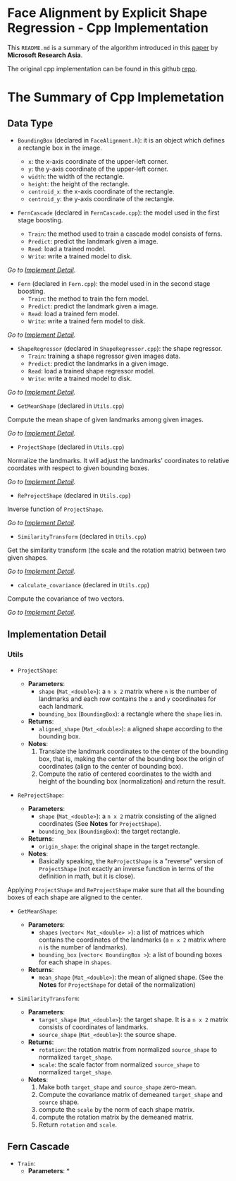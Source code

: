 # Face Alignment by Explicit Shape Regression - Cpp Implementation

This `README.md` is a summary of the algorithm introduced in this [paper](http://research.microsoft.com/pubs/192097/cvpr12_facealignment.pdf) by **Microsoft Research Asia**.

The original cpp implementation can be found in this github [repo](https://github.com/soundsilence/FaceAlignment).

# The Summary of Cpp Implemetation 

## Data Type

- `BoundingBox` (declared in `FaceAlignment.h`): it is an object which defines a rectangle box in the image.
    + `x`: the x-axis coordinate of the upper-left corner.
    + `y`: the y-axis coordinate of the upper-left corner.
    + `width`: the width of the rectangle.
    + `height`: the height of the rectangle.
    + `centroid_x`: the x-axis coordinate of the rectangle.
    + `centroid_y`: the y-axis coordinate of the rectangle.

- `FernCascade` (declared in `FernCascade.cpp`): the model used in the first stage boosting.
    + `Train`: the method used to train a cascade model consists of ferns.
    + `Predict`: predict the landmark given a image.
    + `Read`: load a trained model.
    + `Write`: write a trained model to disk.
    
*Go to [Implement Detail](#implementation-detail).*

- `Fern` (declared in `Fern.cpp`): the model used in in the second stage boosting.
    + `Train`: the method to train the fern model.
    + `Predict`: predict the landmark given a image.
    + `Read`: load a trained fern model.
    + `Write`: write a trained fern model to disk.

*Go to [Implement Detail](#implementation-detail).*

- `ShapeRegressor` (declared in `ShapeRegressor.cpp`): the shape regressor.
    + `Train`: training a shape regressor given images data.
    + `Predict`: predict the landmarks in a given image.
    + `Read`: load a trained shape regressor model.
    + `Write`: write a trained model to disk.

*Go to [Implement Detail](#implementation-detail).*

- `GetMeanShape` (declared in `Utils.cpp`)

Compute the mean shape of given landmarks among given images.

*Go to [Implement Detail](#implementation-detail).*

- `ProjectShape` (declared in `Utils.cpp`)

Normalize the landmarks. It will adjust the landmarks' coordinates to relative coordates with respect to given bounding boxes.

*Go to [Implement Detail](#implementation-detail).*

- `ReProjectShape` (declared in `Utils.cpp`)

Inverse function of `ProjectShape`.

*Go to [Implement Detail](#implementation-detail).*

- `SimilarityTransform` (declared in `Utils.cpp`)

Get the similarity transform (the scale and the rotation matrix) between two given shapes.

*Go to [Implement Detail](#implementation-detail).*

- `calculate_covariance` (declared in `Utils.cpp`)

Compute the covariance of two vectors.

*Go to [Implement Detail](#implementation-detail).*

## Implementation Detail

### Utils

- `ProjectShape`:
    + **Parameters**:
        * `shape` (`Mat_<double>`): a `n x 2` matrix where `n` is the number of landmarks and each row contains the `x` and `y` coordinates for each landmark.
        * `bounding_box` (`BoundingBox`): a rectangle where the `shape` lies in.
    + **Returns**:
        * `aligned_shape` (`Mat_<double>`): a aligned shape according to the bounding box.
    + **Notes**:
        1. Translate the landmark coordinates to the center of the bounding box, that is, making the center of the bounding box the origin of coordinates (align to the center of bounding box).
        2. Compute the ratio of centered coordinates to the width and height of the bounding box (normalization) and return the result.

- `ReProjectShape`:
    + **Parameters**:
        * `shape` (`Mat_<double>`): a `n x 2` matrix consisting of the aligned coordinates (See **Notes** for `ProjectShape`).
        * `bounding_box` (`BoundingBox`): the target rectangle.
    + **Returns**:
        * `origin_shape`: the original shape in the target rectangle.
    + **Notes**:
        * Basically speaking, the `ReProjectShape` is a "reverse" version of `ProjectShape` (not exactly an inverse function in terms of the definition in math, but it is close).

Applying `ProjectShape` and `ReProjectShape` make sure that all the bounding boxes of each shape are aligned to the center.

- `GetMeanShape`:
    + **Parameters**:
        * `shapes` (`vector< Mat_<double> >`): a list of matrices which contains the coordinates of the landmarks (a `n x 2` matrix where `n` is the number of landmarks).
        * `bounding_box` (`vector< BoundingBox >`): a list of bounding boxes for each shape in `shapes`.
    + **Returns**:
        * `mean_shape` (`Mat_<double>`): the mean of aligned shape. (See the **Notes** for `ProjectShape` for detail of the normalization)

- `SimilarityTransform`:
    + **Parameters**:
        * `target_shape` (`Mat_<double>`): the target shape. It is a `n x 2` matrix consists of coordinates of landmarks.
        * `source_shape` (`Mat_<double>`): the source shape.
    + **Returns**:
        * `rotation`: the rotation matrix from normalized `source_shape` to normalized `target_shape`.
        * `scale`: the scale factor from normalized `source_shape` to normalized `target_shape`.
    + **Notes**:
        1. Make both `target_shape` and `source_shape` zero-mean.
        2. Compute the covariance matrix of demeaned `target_shape` and `source` shape.
        3. compute the `scale` by the norm of each shape matrix.
        4. compute the rotation matrix by the demeaned matrix.
        5. Return `rotation` and `scale`.

## Fern Cascade

- `Train`:
    + **Parameters**:
        * 
